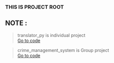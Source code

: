### THIS IS PROJECT ROOT

## NOTE :

> translator_py is individual project<br> <a href="/translator_py/main.py">Go to code</a>

> crime_management_system is Group project<br> <a href="./crime_management/">Go to code</a>
